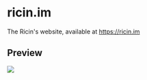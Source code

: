 # ricin.im
The Ricin's website, available at https://ricin.im

## Preview
![](http://i.imgur.com/juc2D9V.png)

